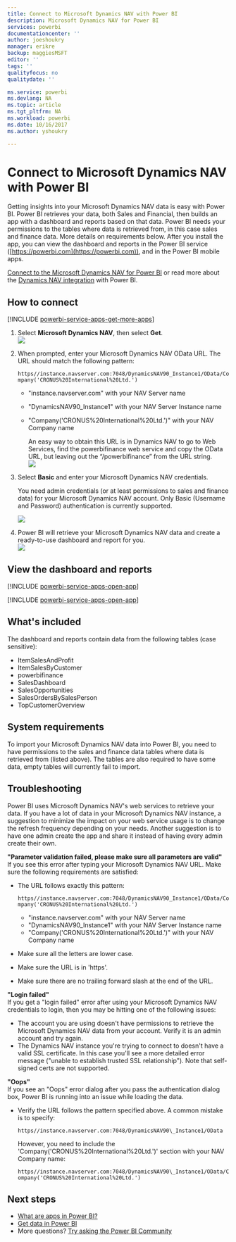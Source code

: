 ```yaml
---
title: Connect to Microsoft Dynamics NAV with Power BI
description: Microsoft Dynamics NAV for Power BI
services: powerbi
documentationcenter: ''
author: joeshoukry
manager: erikre
backup: maggiesMSFT
editor: ''
tags: ''
qualityfocus: no
qualitydate: ''

ms.service: powerbi
ms.devlang: NA
ms.topic: article
ms.tgt_pltfrm: NA
ms.workload: powerbi
ms.date: 10/16/2017
ms.author: yshoukry

---
```

# Connect to Microsoft Dynamics NAV with Power BI
Getting insights into your Microsoft Dynamics NAV data is easy with Power BI. Power BI retrieves your data, both Sales and Financial, then builds an app with a dashboard and reports based on that data. Power BI needs your permissions to the tables where data is retrieved from, in this case sales and finance data. More details on requirements below. After you install the app, you can view the dashboard and reports in the Power BI service ([https://powerbi.com](https://powerbi.com)), and in the Power BI mobile apps. 

[Connect to the Microsoft Dynamics NAV for Power BI](https://app.powerbi.com/getdata/services/microsoft-dynamics-nav) or read more about the [Dynamics NAV integration](https://powerbi.microsoft.com/integrations/microsoft-dynamics-nav) with Power BI.

## How to connect
[!INCLUDE [powerbi-service-apps-get-more-apps](includes/powerbi-service-apps-get-more-apps.md)]

1. Select **Microsoft Dynamics NAV**, then select **Get**.  
   ![](media/powerbi-content-pack-microsoft-dynamics-nav/mdnav.png)
2. When prompted, enter your Microsoft Dynamics NAV OData URL. The URL should match the following pattern:
   
    `https//instance.navserver.com:7048/DynamicsNAV90_Instance1/OData/Company('CRONUS%20International%20Ltd.')`
   
   * "instance.navserver.com" with your NAV Server name
   * "DynamicsNAV90\_Instance1" with your NAV Server Instance name
   * "Company('CRONUS%20International%20Ltd.')" with your NAV Company name
     
     An easy way to obtain this URL is in Dynamics NAV to go to Web Services, find the powerbifinance web service and copy the OData URL, but leaving out the “/powerbifinance” from the URL string.  
     ![](media/powerbi-content-pack-microsoft-dynamics-nav/param.PNG)
3. Select **Basic** and enter your Microsoft Dynamics NAV credentials.
   
    You need admin credentials (or at least permissions to sales and finance data) for your Microsoft Dynamics NAV account.  Only Basic (Username and Password) authentication is currently supported.
   
    ![](media/powerbi-content-pack-microsoft-dynamics-nav/creds.PNG)
4. Power BI will retrieve your Microsoft Dynamics NAV data and create a ready-to-use dashboard and report for you.   
   ![](media/powerbi-content-pack-microsoft-dynamics-nav/dashboard.png)

## View the dashboard and reports
[!INCLUDE [powerbi-service-apps-open-app](includes/powerbi-service-apps-open-app.md)]

[!INCLUDE [powerbi-service-apps-open-app](includes/powerbi-service-apps-what-now.md)]

## What's included
The dashboard and reports contain data from the following tables (case sensitive):  

* ItemSalesAndProfit  
* ItemSalesByCustomer  
* powerbifinance  
* SalesDashboard  
* SalesOpportunities  
* SalesOrdersBySalesPerson  
* TopCustomerOverview  

## System requirements
To import your Microsoft Dynamics NAV data into Power BI, you need to have permissions to the sales and finance data tables where data is retrieved from (listed above). The tables are also required to have some data, empty tables will currently fail to import.

## Troubleshooting
Power BI uses Microsoft Dynamics NAV's web services to retrieve your data. If you have a lot of data in your Microsoft Dynamics NAV instance, a suggestion to minimize the impact on your web service usage is to change the refresh frequency depending on your needs. Another suggestion is to have one admin create the app and share it instead of having every admin create their own.

**"Parameter validation failed, please make sure all parameters are valid"**  
If you see this error after typing your Microsoft Dynamics NAV URL. Make sure the following requirements are satisfied:

* The URL follows exactly this pattern:
  
    `https//instance.navserver.com:7048/DynamicsNAV90_Instance1/OData/Company('CRONUS%20International%20Ltd.')`
  
  * "instance.navserver.com" with your NAV Server name
  * "DynamicsNAV90\_Instance1" with your NAV Server Instance name
  * "Company('CRONUS%20International%20Ltd.')" with your NAV Company name
* Make sure all the letters are lower case.  
* Make sure the URL is in 'https'.  
* Make sure there are no trailing forward slash at the end of the URL.

**"Login failed"**  
If you get a "login failed" error after using your Microsoft Dynamics NAV credentials to login, then you may be hitting one of the following issues:

* The account you are using doesn't have permissions to retrieve the Microsoft Dynamics NAV data from your account. Verify it is an admin account and try again.
* The Dynamics NAV instance you're trying to connect to doesn't have a valid SSL certificate. In this case you'll see a more detailed error message ("unable to establish trusted SSL relationship"). Note that self-signed certs are not supported.

**"Oops"**  
If you see an "Oops" error dialog after you pass the authentication dialog box, Power BI is running into an issue while loading the data.

* Verify the URL follows the pattern specified above. A common mistake is to specify:
  
    `https//instance.navserver.com:7048/DynamicsNAV90\_Instance1/OData`
  
    However, you need to include the 'Company('CRONUS%20International%20Ltd.')' section with your NAV Company name:
  
    `https//instance.navserver.com:7048/DynamicsNAV90\_Instance1/OData/Company('CRONUS%20International%20Ltd.')`

## Next steps
* [What are apps in Power BI?](powerbi-service-what-are-apps.md)
* [Get data in Power BI](service-get-data.md)
* More questions? [Try asking the Power BI Community](http://community.powerbi.com/)

